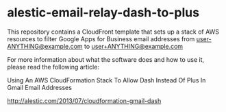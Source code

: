 alestic-email-relay-dash-to-plus
================================

This repository contains a CloudFront template that sets up a stack of
AWS resources to filter Google Apps for Business email addresses from
user-ANYTHING@example.com to user+ANYTHING@example.com

For more information about what the software does and how to use it,
please read the following article:

   Using An AWS CloudFormation Stack To Allow Dash Instead Of Plus In
   Gmail Email Addresses

   http://alestic.com/2013/07/cloudformation-gmail-dash

